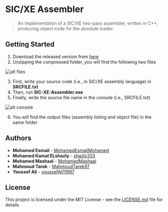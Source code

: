 # SIC/XE Assembler

> An implementation of a SIC/XE two-pass assembler, written in C++, producing object code for the absolute loader.

## Getting Started

1. Download the released version from [here](https://github.com/MahmoudTarek97/SIC-XE-Assembler/files/2091738/SIC-XE-Assembler-v1.0.zip)
2. Unzipping the compressed folder, you will find the following two files

![alt files](https://i.imgur.com/yqXWUx1.png)

3. First, write your source code (i.e., in SIC/XE assembly language) in **SRCFILE.txt**
4. Then, run **SIC-XE-Assembler.exe**
5. Finally, write the source file name in the console (i.e., SRCFILE.txt)

![alt console](https://i.imgur.com/W3JV1H2.png)

6. You will find the output files (assembly listing and object file) in the same folder

## Authors
* **Mohamed Esmail** - [MohamedEsmailMohamed](https://github.com/MohamedEsmailMohamed)
* **Mohamed Kamal ELshazly** - [shazly333](https://github.com/shazly333)
* **Mohamed Mashaal** - [MohamedMashaal](https://github.com/MohamedMashaal)
* **Mahmoud Tarek** - [MahmoudTarek97](https://github.com/MahmoudTarek97)
* **Youssef Ali** - [youssefAli11997](https://github.com/youssefAli11997)


## License
This project is licensed under the MIT License - see the [LICENSE.md](LICENSE.md) file for details
